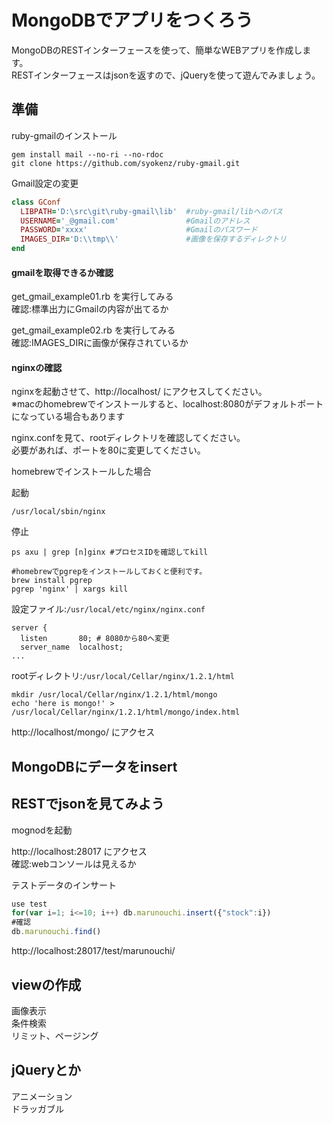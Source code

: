 MongoDBでアプリをつくろう
=================

MongoDBのRESTインターフェースを使って、簡単なWEBアプリを作成します。  
RESTインターフェースはjsonを返すので、jQueryを使って遊んでみましょう。  

## 準備

ruby-gmailのインストール
```
gem install mail --no-ri --no-rdoc
git clone https://github.com/syokenz/ruby-gmail.git
```

Gmail設定の変更
```ruby
class GConf
  LIBPATH='D:\src\git\ruby-gmail\lib'  #ruby-gmail/libへのパス
  USERNAME='_@gmail.com'               #Gmailのアドレス
  PASSWORD='xxxx'                      #Gmailのパスワード
  IMAGES_DIR='D:\\tmp\\'               #画像を保存するディレクトリ
end
```
#### gmailを取得できるか確認
get_gmail_example01.rb を実行してみる  
確認:標準出力にGmailの内容が出てるか  

get_gmail_example02.rb を実行してみる  
確認:IMAGES_DIRに画像が保存されているか  

#### nginxの確認
nginxを起動させて、http://localhost/ にアクセスしてください。  
※macのhomebrewでインストールすると、localhost:8080がデフォルトポートになっている場合もあります

nginx.confを見て、rootディレクトリを確認してください。  
必要があれば、ポートを80に変更してください。  

homebrewでインストールした場合  

起動
```
/usr/local/sbin/nginx
```
停止
```
ps axu | grep [n]ginx #プロセスIDを確認してkill

#homebrewでpgrepをインストールしておくと便利です。
brew install pgrep
pgrep 'nginx' | xargs kill
```
設定ファイル:```/usr/local/etc/nginx/nginx.conf```
```
server {
  listen       80; # 8080から80へ変更
  server_name  localhost;
...

```

rootディレクトリ:```/usr/local/Cellar/nginx/1.2.1/html```
```
mkdir /usr/local/Cellar/nginx/1.2.1/html/mongo
echo 'here is mongo!' > /usr/local/Cellar/nginx/1.2.1/html/mongo/index.html
```

http://localhost/mongo/ にアクセス


## MongoDBにデータをinsert


## RESTでjsonを見てみよう
mognodを起動  

http://localhost:28017 にアクセス  
確認:webコンソールは見えるか  

テストデータのインサート
```js
use test
for(var i=1; i<=10; i++) db.marunouchi.insert({"stock":i})
#確認
db.marunouchi.find()
```

http://localhost:28017/test/marunouchi/

## viewの作成
画像表示  
条件検索  
リミット、ページング  

## jQueryとか
アニメーション  
ドラッガブル  

